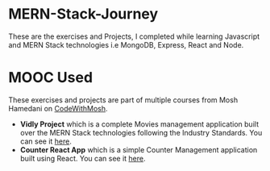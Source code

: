 # MERN-Stack-Journey
These are the exercises and Projects, I completed while learning Javascript and MERN Stack technologies i.e MongoDB, Express, React and Node.


# MOOC Used
These exercises and projects are part of multiple courses from Mosh Hamedani on [CodeWithMosh](https://codewithmosh.com/courses).
- **Vidly Project** which is a complete Movies management application built over the MERN Stack technologies following the Industry Standards. You can see it [here](https://github.com/UmairAwan128/MERN-Stack-Journey/tree/main/Projects/Vidly).
- **Counter React App** which is a simple Counter Management application built using React. You can see it [here](https://github.com/UmairAwan128/MERN-Stack-Journey/tree/main/Projects/counter-react-app).

